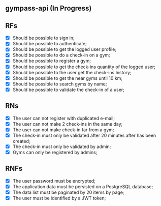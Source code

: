 ## gympass-api (In Progress)

## RFs

- [x] Should be possible to sign in;
- [x] Should be possible to authenticate;
- [x] Should be possible to get the logged user profile;
- [x] Should be possible to do a check-in on a gym;
- [x] Should be possible to register a gym;
- [x] Should be possible to get the check-ins quantity of the logged user;
- [x] Should be possible to the user get the check-ins history;
- [x] Should be possible to get the near gyms until 10 km;
- [x] Should be possible to search gyms by name;
- [x] Should be possible to validate the check-in of a user;

## RNs

- [x] The user can not register with duplicated e-mail;
- [x] The user can not make 2 check-ins in the same day;
- [x] The user can not make check-in far from a gym;
- [x] The check-in must only be validated after 20 minutes after has been created;
- [x] The check-in must only be validated by admin;
- [x] Gyms can only be registered by admins;

## RNFs

- [x] The user password must be encrypted;
- [x] The application data must be persisted on a PostgreSQL database;
- [x] The data list must be paginated by 20 items by page;
- [x] The user must be identified by a JWT token;
